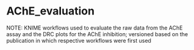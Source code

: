 # AChE_evaluation
NOTE: KNIME workflows used to evaluate the raw data from the AChE assay and the DRC plots for the AChE inhibition; versioned based on the publication in which respective workflows were first used
